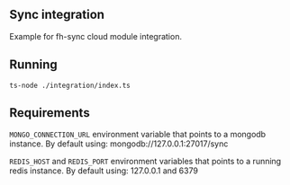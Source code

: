 ## Sync integration

Example for fh-sync cloud module integration.

## Running

    ts-node ./integration/index.ts

## Requirements

`MONGO_CONNECTION_URL` environment variable that points to a mongodb instance.
By default using: mongodb://127.0.0.1:27017/sync

`REDIS_HOST` and `REDIS_PORT` environment variables that points to a running redis instance.
By default using: 127.0.0.1 and 6379

